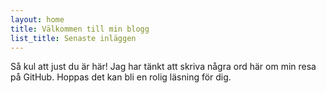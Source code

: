 ```yaml
---
layout: home
title: Välkommen till min blogg
list_title: Senaste inläggen
---
```


Så kul att just du är här! Jag har tänkt att skriva några ord här om min resa på GitHub. Hoppas det kan bli en rolig läsning för dig.
